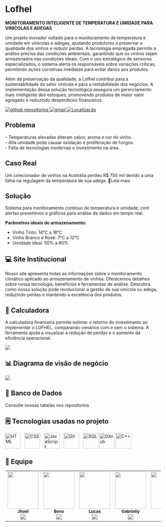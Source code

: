 <h3 align="center">

</h3>

# Lofhel
<b>MONITORAMENTO INTELIGENTE DE TEMPERATURA E UMIDADE PARA VINICOLAS E ADEGAS</b>
<p>
Um projeto inovador voltado para o monitoramento de temperatura e umidade em vinícolas e adegas, ajudando produtores a preservar a qualidade dos vinhos e reduzir perdas. A tecnologia empregada permite a análise precisa das condições ambientais, garantindo que os vinhos sejam armazenados nas condições ideais. Com o uso estratégico de sensores especializados, o sistema alerta os responsáveis sobre variações críticas, permitindo ações corretivas imediatas para evitar danos aos produtos.

Além da preservação da qualidade, a Lofhel contribui para a sustentabilidade do setor vinícola e para a rentabilidade dos negócios. A implementação dessa solução tecnológica assegura um gerenciamento mais inteligente dos estoques, promovendo produtos de maior valor agregado e reduzindo desperdícios financeiros.


<p align="left">
    <a href="https://github.com/LOFHEL-PI?tab=repositories">
        <img 
            alt="github repositorios" 
            title="github repositorios" 
            src="https://custom-icon-badges.demolab.com/badge/-Repositórios-blue?style=for-the-badge&logoColor=white&logo=repo"
        />
    </a>
    <a href="mailto:VitiSense@gmail">
        <img 
            alt="gmail" 
            title="Link para enviar um email" 
            src="https://custom-icon-badges.demolab.com/badge/-Lofhel@gmail-red?style=for-the-badge&logo=mention&logoColor=white"
        />
    </a> 
     <a href="https://www.bing.com/maps?q=S%C3%A3o+Paulo&satid=id.sid%3Ac6cf2f6e-626c-4267-ae48-9e13ea74d2b9&FORM=KC2MAP&cp=-23.683231%7E-46.595678&lvl=10.7">
        <img 
           alt="Localização" 
            title="Localização São Paulo - BR" 
            src="https://custom-icon-badges.demolab.com/badge/S%C3%A3o%20Paulo-BR-green?style=for-the-badge&logo=location&logoColor=white"
        />
    </a>
</p>

## Problema 
<p>
- Temperaturas elevadas alteram sabor, aroma e cor do vinho. <br>
- Alta umidade pode causar oxidação e proliferação de fungos. <br>
- Falta de tecnologias modernas e investimento na área.
</p>

## Caso Real

<p>Um colecionador de vinhos na Austrália perdeu R$ 750 mil devido a uma falha na regulagem da temperatura de sua adega. 🔗<a src="https://revistaadega.uol.com.br/artigo/empresa-que-fazia-manutencao-de-adega-e-processada_10409.html">Leia mais</a>  </p>

## Solução

<p>
Sistema para monitoramento contínuo de temperatura e umidade, com alertas preventivos e gráficos para análise de dados em tempo real.

<b>Parâmetros ideais de armazenamento:</b>
- Vinho Tinto: 14°C a 18°C
- Vinho Branco e Rosé: 7°C a 12°C
- Umidade ideal: 50% a 80%
</p>

## 💻 Site Institucional
<p>
Nosso site apresenta todas as informações sobre o monitoramento climático aplicado ao armazenamento de vinhos. Oferecemos detalhes sobre nossa tecnologia, benefícios e ferramentas de análise. Descubra como nossa solução pode revolucionar a gestão de sua vinícola ou adega, reduzindo perdas e mantendo a excelência dos produtos.
</p>



## 🔢 Calculadora
<p>
A calculadora financeira permite estimar o retorno do investimento ao implementar o LOFHEL, comparando cenários com e sem o sistema. A ferramenta ajuda a visualizar a redução de perdas e o aumento da eficiência operacional.
</p>
<img src="https://i.imgur.com/3GEurih.png"/>

## 📊 Diagrama de visão de negócio

<img src="https://i.imgur.com/E02oRqm.png"/>


## 🧱 Banco de Dados
Consulte nossas tabelas nos repositorios
## 🗒️ Tecnologias usadas no projeto

<img 
    align="left" 
    alt="HTML"
    title="HTML" 
    width="50px" 
    style="padding-right: 10px;" 
    src="https://cdn.jsdelivr.net/gh/devicons/devicon@latest/icons/html5/html5-original.svg" 
/>
<img 
    align="left" 
    alt="CSS" 
    title="CSS"
    width="50px" 
    style="padding-right: 10px;" 
    src="https://cdn.jsdelivr.net/gh/devicons/devicon@latest/icons/css3/css3-original.svg" 
/>
<img 
    align="left" 
    alt="JavaScript" 
    title="JavaScript"
    width="50px" 
    style="padding-right: 10px;" 
    src="https://cdn.jsdelivr.net/gh/devicons/devicon@latest/icons/javascript/javascript-original.svg" 
/>
<img 
    align="left" 
    alt="Git" 
    title="Git"
    width="50px" 
    style="padding-right: 10px;" 
    src="https://cdn.jsdelivr.net/gh/devicons/devicon@latest/icons/git/git-original.svg" 
/>
<img
    align="left"
    alt="SQL"
    title="SQL"
    width="50px"
    style="padding-rigth: 10px;"
    src="https://cdn.jsdelivr.net/gh/devicons/devicon@latest/icons/azuresqldatabase/azuresqldatabase-original.svg"
/>
<img
    align="left"
    alt="Gitnub"
    title="Github"
    width="50px"
    style="padding-rigth: 10px;"
    src="https://www.svgrepo.com/show/439171/github.svg"
/>
<img
    align="C++"
    alt="C++"
    title="C++"
    width="50px"
    style="padding-rigth: 10px;"
    src="https://cdn.jsdelivr.net/gh/devicons/devicon@latest/icons/cplusplus/cplusplus-original.svg"
/><br>
## 👤 Equipe
<table>

<td  align="center"><a  href= "https://github.com/JhoelDiego2"><img src="https://i.imgur.com/SrytKsK.png" border-radius="50%"; height="120px"; width="100px;"/><br/><sub><b> Jhoel </b></sub></a><br /><a  href="https://github.com/JhoelDiego2" ><img  src="https://www.svgrepo.com/show/439171/github.svg"  width="20"/></a>
</td>

<td  align="center"><a  href= "https://github.com/Beno-Goulart" ><img src="https://i.imgur.com/vd63gcA.png"  border-radius="50%"; height="120px"; width="100px;"/><br/><sub><b> Beno </b></sub></a><br /><a  href="https://github.com/Beno-Goulart" ><img  src="https://www.svgrepo.com/show/439171/github.svg"  width="20"/></a>
</td>

<td  align="center"><a  href="https://github.com/lucasealves" ><img src="https://i.imgur.com/7vymSTl.png" border-radius="50%"; height="120px"; width="100px;"/><br/><sub><b> Lucas </b></sub></a><br /><a  href="https://github.com/lucasealves" ><img  src="https://www.svgrepo.com/show/439171/github.svg"  width="20"/></a>
</td>

<td  align="center"><a  href="https://github.com/Gabby-M745" ><img  src="https://i.imgur.com/LUK69zv.png" border-radius="50%";  height="120px"; width="100px;"/><br/><sub><b> Gabrielly </b></sub></a><br /><a  href="https://github.com/Gabby-M745" ><img  src="https://www.svgrepo.com/show/439171/github.svg"  width="20"/></a>
</td>

<td  align="center"><a  href="https://github.com/Marialuizagoes31" ><img  src="https://i.imgur.com/6shbD82.png" border-radius="50%";  height="120px"; width="100px;"/><br/><sub><b> Maria </b></sub></a><br /><a  href="https://github.com/Marialuizagoes31" ><img  src="https://www.svgrepo.com/show/439171/github.svg"  width="20"/></a>
</td>
</table>
